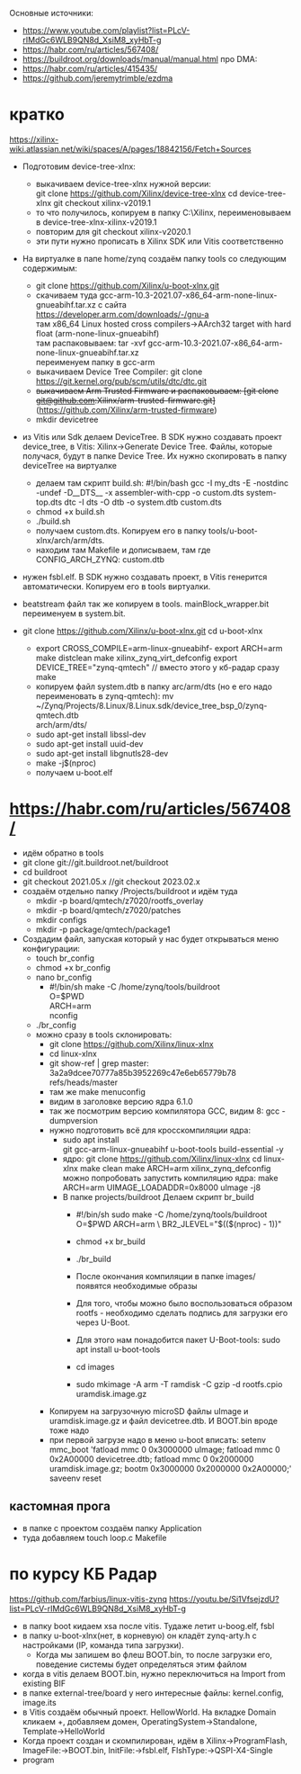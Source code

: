 Основные источники:
- https://www.youtube.com/playlist?list=PLcV-rIMdGc6WLB9QN8d_XsiM8_xyHbT-g
- https://habr.com/ru/articles/567408/
- https://buildroot.org/downloads/manual/manual.html
про DMA:
- https://habr.com/ru/articles/415435/
- https://github.com/jeremytrimble/ezdma

# кратко
https://xilinx-wiki.atlassian.net/wiki/spaces/A/pages/18842156/Fetch+Sources

- Подготовим device-tree-xlnx:
  - выкачиваем device-tree-xlnx нужной версии: </br>
    git clone https://github.com/Xilinx/device-tree-xlnx
    cd device-tree-xlnx
    git checkout xilinx-v2019.1
  - то что получилось, копируем в папку C:\Xilinx\, переименовываем в device-tree-xlnx-xilinx-v2019.1
  - повторим для git checkout xilinx-v2020.1
  - эти пути нужно прописать в Xilinx SDK или Vitis соответственно
- На виртуалке в папе home/zynq создаём папку tools со следующим содержимым:
  - git clone https://github.com/Xilinx/u-boot-xlnx.git
  - скачиваем туда gcc-arm-10.3-2021.07-x86_64-arm-none-linux-gnueabihf.tar.xz с сайта https://developer.arm.com/downloads/-/gnu-a</br>
там x86_64 Linux hosted cross compilers->AArch32 target with hard float (arm-none-linux-gnueabihf)</br>
там распаковываем: tar -xvf gcc-arm-10.3-2021.07-x86_64-arm-none-linux-gnueabihf.tar.xz</br>
переименуем папку в gcc-arm
  - выкачиваем Device Tree Compiler: git clone https://git.kernel.org/pub/scm/utils/dtc/dtc.git
  - ~~выкачиваем Arm Trusted Firmware и распаковываем: [git clone git@github.com:Xilinx/arm-trusted-firmware.git]~~(https://github.com/Xilinx/arm-trusted-firmware)
  - mkdir devicetree
- из Vitis или Sdk делаем DeviceTree. В SDK нужно создавать проект device_tree, в Vitis: Xilinx->Generate Device Tree. Файлы, которые получася, будут в папке Device Tree. Их нужно скопировать в папку deviceTree на виртуалке
  - делаем там скрипт build.sh:
    #!/bin/bash
    gcc -I my_dts -E -nostdinc -undef -D__DTS__ -x assembler-with-cpp -o custom.dts system-top.dts
    dtc -I dts -O dtb -o system.dtb custom.dts
  - chmod +x build.sh
  - ./build.sh
  - получаем custom.dts. Копируем его в папку tools/u-boot-xlnx/arch/arm/dts.
  - находим там Makefile и дописываем, там где CONFIG_ARCH_ZYNQ: custom.dtb
- нужен fsbl.elf. В SDK нужно создавать проект, в Vitis генерится автоматически. Копируем его в tools виртуалки.
- beatstream файл так же копируем в tools. mainBlock_wrapper.bit переименуем в system.bit.

- git clone https://github.com/Xilinx/u-boot-xlnx.git
  cd u-boot-xlnx
    - export CROSS_COMPILE=arm-linux-gnueabihf-
      export ARCH=arm
      make distclean
      make xilinx_zynq_virt_defconfig
      export DEVICE_TREE="zynq-qmtech" // вместо этого у кб-радар сразу make
    - копируем файл system.dtb в папку arc/arm/dts (но е его надо переименовать в zynq-qmtech):
      mv ~/Zynq/Projects/8.Linux/8.Linux.sdk/device_tree_bsp_0/zynq-qmtech.dtb \
      arch/arm/dts/
    - sudo apt-get install libssl-dev
    - sudo apt-get install uuid-dev
    - sudo apt-get install libgnutls28-dev
    - make -j$(nproc)
    - получаем u-boot.elf


# https://habr.com/ru/articles/567408/
- идём обратно в tools
- git clone git://git.buildroot.net/buildroot
- cd buildroot
- git checkout 2021.05.x  //git checkout 2023.02.x
- создаём отдельно папку /Projects/buildroot и идём туда
  - mkdir -p board/qmtech/z7020/rootfs_overlay
  - mkdir -p board/qmtech/z7020/patches
  - mkdir configs
  - mkdir -p  package/qmtech/package1
- Создадим файл, запуская который у нас будет открываться меню конфигурации:
  - touch br_config
  - chmod +x br_config
  - nano br_config
    - #!/bin/sh
      make -C /home/zynq/tools/buildroot \
      O=$PWD \
      ARCH=arm \
      nconfig
  - ./br_config
  - можно сразу в tools склонировать:
    - git clone https://github.com/Xilinx/linux-xlnx
    - cd linux-xlnx
    - git show-ref | grep master:
      3a2a9dcee70777a85b3952269c47e6eb65779b78 refs/heads/master
    - там же make menuconfig
    - видим в заголовке версию ядра 6.1.0
    - так же посмотрим версию компилятора GCC, видим 8: gcc -dumpversion
    - нужно подготовить всё для кросскомпиляции ядра:
      - sudo apt install \
        git gcc-arm-linux-gnueabihf u-boot-tools build-essential -y
      - ядро:
          git clone https://github.com/Xilinx/linux-xlnx
          cd linux-xlnx
          make clean
          make ARCH=arm xilinx_zynq_defconfig
          можно попробовать запустить компиляцию ядра: make ARCH=arm UIMAGE_LOADADDR=0x8000 uImage -j8
      - В папке projects/buildroot Делаем скрипт br_build
          - #!/bin/sh
            sudo make -C /home/zynq/tools/buildroot \
            O=$PWD
            ARCH=arm \
            BR2_JLEVEL="$(($(nproc) - 1))"
          
          - chmod +x br_build
          - ./br_build
          - После окончания компиляции в папке images/ появятся необходимые образы
          - Для того, чтобы можно было воспользоваться образом rootfs - необходимо сделать подпись для загрузки его через U-Boot.
          - Для этого нам понадобится пакет U-Boot-tools: sudo apt install u-boot-tools
          - cd images
          - sudo mkimage -A arm -T ramdisk -C gzip -d rootfs.cpio uramdisk.image.gz
     - Копируем на загрузочную microSD файлы uImage и uramdisk.image.gz и файл devicetree.dtb. И BOOT.bin вроде тоже надо
     - при первой загрузе надо в меню u-boot вписать:
setenv mmc_boot 'fatload mmc 0 0x3000000 uImage; fatload mmc 0 0x2A00000 devicetree.dtb; fatload mmc 0 0x2000000 uramdisk.image.gz; bootm 0x3000000 0x2000000 0x2A00000;'
saveenv
reset

## кастомная прога
- в папке с проектом создаём папку Application
- туда добавляем  touch loop.c Makefile

# по курсу КБ Радар
https://github.com/farbius/linux-vitis-zynq
https://youtu.be/Si1VfsejzdU?list=PLcV-rIMdGc6WLB9QN8d_XsiM8_xyHbT-g
- в папку boot кидаем xsa после vitis. Тудаже летит u-boog.elf, fsbl
- в папку u-boot-xlnx(нет, в корневую) он кладёт zynq-arty.h с настройками (IP, команда типа загрузки).
  - Когда мы запишем во флеш BOOT.bin, то после загрузки его, поведение системы будет определяться этим файлом
- когда в vitis делаем BOOT.bin, нужно переключиться на Import from existing BIF 
- в папке external-tree/board у него интересные файлы: kernel.config, image.its
- в Vitis создаём обычный проект. HellowWorld. На вкладке Domain кликаем +, добавляем домен, OperatingSystem->Standalone, Template->HelloWorld
- Когда проект создан и скомпилирован, идём в Xilinx->ProgramFlash, ImageFile:->BOOT.bin, InitFile:->fsbl.elf, FlshType:->QSPI-X4-Single
- program
